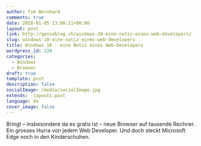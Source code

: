 ```yaml
---
author: Tim Bernhard
comments: true
date: 2018-01-05 13:00:11+00:00
layout: post
link: http://genieblog.ch/windows-10-eine-notiz-eines-web-developers/
slug: windows-10-eine-notiz-eines-web-developers
title: Windows 10 - eine Notiz eines Web-Developers
wordpress_id: 220
categories:
  - Windows
  - Browser
draft: true
template: post
description: false
socialImage: /media/socialImage.jpg
extends: _layouts.post
language: de
cover_image: false
---
```


Bringt – insbesondere da es gratis ist – neue Browser auf tausende Rechner.
Ein grosses Hurra von jedem Web Developer.
Und doch steckt Microsoft Edge noch in den Kinderschuhen.
